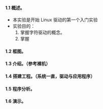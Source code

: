 #### 1.1 概述。
- 本实验是开始 Linux 驱动的第一个入门实验
- 实验目的：
	1. 掌握字符驱动的概念。
	2. 掌握
#### 1.2 框图。
#### 1.3 介绍。（参考裸机）
#### 1.4 搭建工程。（系统一直，驱动与应用程序）
#### 1.5 程序分析。
#### 1.6 演示。